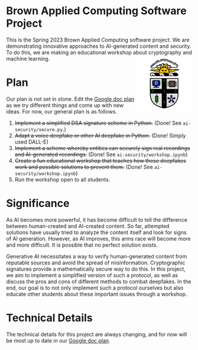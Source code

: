 # Brown Applied Computing Software Project
This is the Spring 2023 Brown Applied Computing software project. We are demonstrating innovative approaches to AI-generated content and security. To do this, we are making an educational workshop about cryptography and machine learning.
<img src="bac.jpg" width="30%" style="float:right;">

# Plan
Our plan is not set in stone. Edit the [Google doc plan](https://docs.google.com/document/d/1_AmFrudoSJa6s30vHYEYI6L1M-KW2zWXDtEwJlGhOCQ/edit?usp=sharing) as we try different things and come up with new ideas. For now, our general plan is as follows.
1. ~~Implement a simplified DSA signature scheme in Python.~~ (Done! See `ai-security/secure.py`.)
2. ~~Adapt a voice deepfake or other AI deepfake in Python.~~ (Done! Simply used DALL-E)
3. ~~Implement a scheme whereby entities can securely sign real recordings and AI-generated recordings.~~ (Done! See `ai-security/workshop.ipynb`)
4. ~~Create a fun educational workshop that teaches how these deepfakes work and possible solutions to prevent them.~~ (Done! See `ai-security/workshop.ipynb`)
5. Run the workshop open to all students.

# Significance
As AI becomes more powerful, it has become difficult to tell the difference between human-created and AI-created content. So far, attempted solutions have usually tried to analyze the content itself and look for signs of AI generation. However, as AI improves, this arms race will become more and more difficult. It is possible that no perfect solution exists.

Generative AI necessitates a way to verify human-generated content from reputable sources and avoid the spread of misinformation. Cryptographic signatures provide a mathematically secure way to do this. In this project, we aim to implement a simplified version of such a protocol, as well as discuss the pros and cons of different methods to combat deepfakes. In the end, our goal is to not only implement such a protocol ourselves but also educate other students about these important issues through a workshop.

# Technical Details
The technical details for this project are always changing, and for now will be most up to date in our [Google doc plan](https://docs.google.com/document/d/1_AmFrudoSJa6s30vHYEYI6L1M-KW2zWXDtEwJlGhOCQ/edit?usp=sharing).
